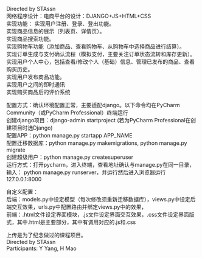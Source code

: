Directed by STAssn          
网络程序设计：电商平台的设计：DJANGO+JS+HTML+CSS      
实现功能：
实现用户注册、登录、登出功能。     
实现商品信息的展示（列表页、详情页）。     
实现商品搜索功能。     
实现购物车功能（添加商品、查看购物车、从购物车中选择商品进行结算）。     
实现订单生成与支付确认流程（模拟支付，主要关注订单状态流转和库存更新）。      
实现用户个人中心，包括查看/修改个人（基础）信息、管理已发布的商品、查看购买历史。     
实现用户发布商品功能。     
实现用户之间的即时通讯     
实现购买商品后的评价系统     


配置方式：确认环境配置正常，主要适配django。以下命令均在PyCharm Community（或PyCharm Professional）终端运行      
创建django项目：django-admin startproject  (若为PyCharm Professional在创建项目时选Django)       
配置APP：python manage.py startapp APP_NAME      
配置迁移数据库：python manage.py makemigrations,  python manage.py migrate      
创建超级用户：python manage.py createsuperuser       
运行方式：打开pycharm，进入终端，查看地址确认与manage.py在同一目录，输入： python manage.py runserver，并运行然后进入浏览器运行127.0.0.1:8000          

自定义配置：     
后端：models.py中设定模型（每次修改须重新迁移数据库），views.py中设定后端交互效果，urls.py中配置路由并绑定views.py中的效果，      
前端：.html文件设定界面模块，.js文件设定界面交互效果，.css文件设定界面版式，其中.html是主要部分，其中有调用对应的.js和.css             

上传是为了纪念做过的课程项目。     
Directed by STAssn     
Participants: Y Yang, H Mao    
